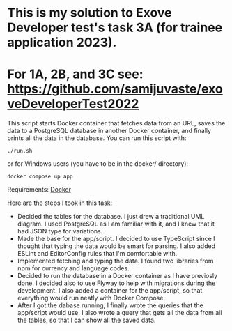 # This is my solution to Exove Developer test's task 3A (for trainee application 2023).
# For 1A, 2B, and 3C see: https://github.com/samijuvaste/exoveDeveloperTest2022

This script starts Docker container that fetches data from an URL, saves the data to a
PostgreSQL database in another Docker container, and finally prints all the data in the
database. You can run this script with:

```
./run.sh
```

or for Windows users (you have to be in the docker/ directory):

```
docker compose up app
```

Requirements: [Docker](https://docs.docker.com/engine/install/)

Here are the steps I took in this task:
- Decided the tables for the database. I just drew a traditional UML diagram. I used
  PostgreSQL as I am familiar with it, and I knew that it had JSON type for variations.
- Made the base for the app/script. I decided to use TypeScript since I thought that
  typing the data would be smart for parsing. I also added ESLint and EditorConfig rules
  that I'm comfortable with.
- Implemented fetching and typing the data. I found two libraries from npm for currency
  and language codes.
- Decided to run the database in a Docker container as I have previosly done. I decided
  also to use Flyway to help with migrations during the development. I also added a
  container for the app/script, so that everything would run neatly with Docker
  Compose.
- After I got the dabase running, I finally wrote the queries that the app/script would
  use. I also wrote a query that gets all the data from all the tables, so that I can
  show all the saved data.
